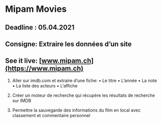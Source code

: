 # Mipam Movies

## Deadline : 05.04.2021

## Consigne: Extraire les données d’un site

## See it live: [www.mipam.ch](https://www.mipam.ch)

1. Aller sur imdb.com et extraire d’une fiche:
• Le titre
• L’année
• La note
• La liste des acteurs
• L’affiche

2. Créer un moteur de recherche qui récupère les résultats de
recherche sur IMDB

3. Permettre la sauvegarde des informations du film en local avec
classement et commentaire personnel
